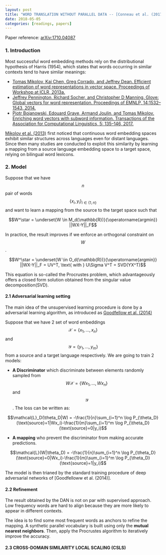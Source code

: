 ```yaml
---
layout: post
title: "WORD TRANSLATION WITHOUT PARALLEL DATA -- [Conneau et al. (2017)]"
date: 2018-05-05
categories: [readings, papers]
---
```


Paper reference: [arXiv:1710.04087](https://arxiv.org/abs/1710.04087)

### 1. Introduction

Most successful word embedding methods rely on the distributional hypothesis of Harris (1954), which states that words occurring in similar contexts tend to have similar
meanings:
- [Tomas Mikolov, Kai Chen, Greg Corrado, and Jeffrey Dean. Efficient estimation of word representations in vector space. Proceedings of Workshop at ICLR, 2013a.](https://arxiv.org/abs/1301.3781)
- [Jeffrey Pennington, Richard Socher, and Christopher D Manning. Glove: Global vectors for word representation. Proceedings of EMNLP, 14:1532–1543, 2014.](http://www.aclweb.org/anthology/D14-1162)
- [Piotr Bojanowski, Edouard Grave, Armand Joulin, and Tomas Mikolov. Enriching word vectors with subword information. Transactions of the Association for Computational Linguistics, 5: 135–146, 2017.](https://arxiv.org/abs/1607.04606)<br>

[Mikolov et al. (2013)](https://arxiv.org/abs/1309.4168) first noticed that continuous word embedding spaces exhibit similar structures
across languages even for distant languages. Since then many studies are conducted to exploit this similarity by learning a mapping from a source language embedding space to a target space, relying on bilingual word lexicons. 

### 2. Model
Suppose that we have $$n$$ pair of words $$\{x_i, y_i\}_{i\in\{1,n\}}$$ and want to learn a mapping from the source to the target space such that

$$W^\star = \underset{W \in M_d(\mathbb{R})}{\operatorname{argmin}} ||WX-Y||_F$$

In practice, the result improves if we enforce an orthogonal constraint on $$W$$.

$$W^\star = \underset{W \in O_d(\mathbb{R})}{\operatorname{argmin}} ||WX-Y||_F = UV^T, \text{ with } U\Sigma V^T = SVD(YX^T)$$

This equation is so-called the Procrustes problem, which advantageously offers a closed form solution obtained from the singular value decomposition(SVD).

#### 2.1 Adversarial learning setting

The main idea of the unsupervised learning procedure is done by a adversarial learning algorithm, as introduced as [Goodfellow et al. (2014)](https://papers.nips.cc/paper/5423-generative-adversarial-nets)

Suppose that we have 2 set of word embeddings $$\mathcal{X} = \{x_1, ..., x_n\}$$ and $$\mathcal{Y} = \{y_1, ..., y_m\}$$ from a source and a target language respectively. We are going to train 2 models:
- **A Discriminator** which discriminate between elements randomly sampled from $$ W\mathcal{X} = \{Wx_1, ..., Wx_n\}$$ and $$\mathcal{Y}$$. The loss can be written as:

$$\mathcal{L}_D(\theta_D|W) = -\frac{1}{n}\sum_{i=1}^n \log P_{\theta_D}(\text{source}=1|Wx_i)-\frac{1}{m}\sum_{i=1}^m \log P_{\theta_D}(\text{source}=0|y_i)$$

- **A mapping** who prevent the discriminator from making accurate predictions.

$$\mathcal{L}(W|\theta_D) = -\frac{1}{n}\sum_{i=1}^n \log P_{\theta_D}(\text{source}=0|Wx_i)-\frac{1}{m}\sum_{i=1}^m \log P_{\theta_D}(\text{source}=1|y_i)$$

The model is then trianed by the standard training procedure of deep adversarial networks of [Goodfelloww et al. (2014)].

#### 2.2 Refinement

The result obtained by the DAN is not on par with supervised approach. Low frequency words are hard to align because they are more likely to appear in different contexts. 

The idea is to find some most frequent words as anchors to refine the mapping. A synthetic parallel vocabulary is built using only the **mutual nearest neighbors**. Then, apply the Procrustes algorithm to iteratively improve the accuracy.

#### 2.3 CROSS-DOMAIN SIMILARITY LOCAL SCALING (CSLS)





